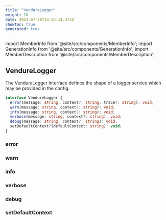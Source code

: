 ```yaml
---
title: "VendureLogger"
weight: 10
date: 2023-07-20T13:56:14.473Z
showtoc: true
generated: true
---
```

<!-- This file was generated from the Vendure source. Do not modify. Instead, re-run the "docs:build" script -->
import MemberInfo from '@site/src/components/MemberInfo';
import GenerationInfo from '@site/src/components/GenerationInfo';
import MemberDescription from '@site/src/components/MemberDescription';


## VendureLogger

<GenerationInfo sourceFile="packages/core/src/config/logger/vendure-logger.ts" sourceLine="47" packageName="@vendure/core" />

The VendureLogger interface defines the shape of a logger service which may be provided in
the config.

```ts title="Signature"
interface VendureLogger {
  error(message: string, context?: string, trace?: string): void;
  warn(message: string, context?: string): void;
  info(message: string, context?: string): void;
  verbose(message: string, context?: string): void;
  debug(message: string, context?: string): void;
  setDefaultContext?(defaultContext: string): void;
}
```

### error

<MemberInfo kind="method" type="(message: string, context?: string, trace?: string) => void"   />


### warn

<MemberInfo kind="method" type="(message: string, context?: string) => void"   />


### info

<MemberInfo kind="method" type="(message: string, context?: string) => void"   />


### verbose

<MemberInfo kind="method" type="(message: string, context?: string) => void"   />


### debug

<MemberInfo kind="method" type="(message: string, context?: string) => void"   />


### setDefaultContext

<MemberInfo kind="method" type="(defaultContext: string) => void"   />


